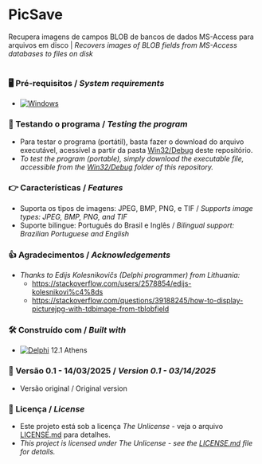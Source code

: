 # PicSave


Recupera imagens de campos BLOB de bancos de dados MS-Access para arquivos em disco | *Recovers images of BLOB fields from MS-Access databases to files on disk*
<br/>
<br/>
### 🖥️ Pré-requisitos / *System requirements*
*  [![Windows](https://img.shields.io/badge/Windows-0078D6?style=for-the-badge&logo=windows&logoColor=white)](https://www.microsoft.com/windows/)


### 🔎 Testando o programa / *Testing the program*
* Para testar o programa (portátil), basta fazer o download do arquivo executável, acessível a partir da pasta [Win32/Debug](https://github.com/laertemjr/PicSave/tree/main/Win32/Debug) deste repositório.
* *To test the program (portable), simply download the executable file, accessible from the [Win32/Debug](https://github.com/laertemjr/PicSave/tree/main/Win32/Debug) folder of this repository.*


### 👉 Características / *Features*
* Suporta os tipos de imagens: JPEG, BMP, PNG, e TIF / *Supports image types: JPEG, BMP, PNG, and TIF*
* Suporte bilingue: Português do Brasil e Inglês / *Bilingual support: Brazilian Portuguese and English*


### 👍 Agradecimentos / *Acknowledgements*
* *Thanks to Edijs Kolesnikovičs (Delphi programmer) from Lithuania:*
  - https://stackoverflow.com/users/2578854/edijs-kolesnikovi%c4%8ds
  - https://stackoverflow.com/questions/39188245/how-to-display-picturejpg-with-tdbimage-from-tblobfield


### 🛠️ Construído com / *Built with*
* [![Delphi](https://img.shields.io/badge/-Delphi-E62431?logo=delphi&logoColor=white&style=plastic)](https://www.embarcadero.com/products/delphi) 12.1 Athens


### 📌 Versão 0.1 - 14/03/2025 / *Version 0.1 - 03/14/2025*
* Versão original / Original version


### 📄 Licença / *License*
* Este projeto está sob a licença *The Unlicense* - veja o arquivo [LICENSE.md](https://github.com/laertemjr/PicSave/blob/main/LICENSE.md) para detalhes.
* *This project is licensed under *The Unlicense* - see the [LICENSE.md](https://github.com/laertemjr/PicSave/blob/main/LICENSE.md) file for details.*
 
